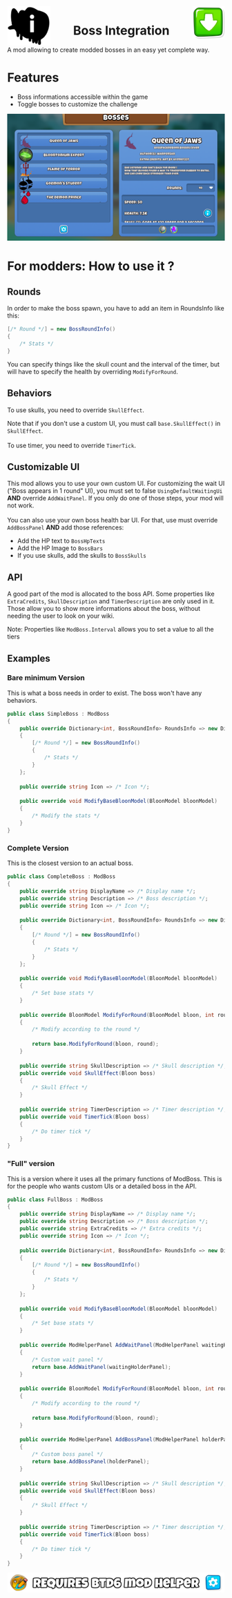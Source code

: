 <a href="https://github.com/WarperSan/BossIntegration/releases/latest/download/BossIntegration.dll">
    <img align="left" alt="Icon" height="90" src="Icon.png">
    <img align="right" alt="Download" height="75" src="https://raw.githubusercontent.com/gurrenm3/BTD-Mod-Helper/master/BloonsTD6%20Mod%20Helper/Resources/DownloadBtn.png">
</a>

<h1 align="center">Boss Integration</h1>
A mod allowing to create modded bosses in an easy yet complete way.

# Features
- Boss informations accessible within the game
- Toggle bosses to customize the challenge

![BossMenuShowCase](BossMenuShowcase.png)

# For modders: How to use it ?
## Rounds
In order to make the boss spawn, you have to add an item in RoundsInfo like this:
```cs
[/* Round */] = new BossRoundInfo()
{
    /* Stats */
}
```
You can specify things like the skull count and the interval of the timer, but will have to specify the health by overriding `ModifyForRound`.

## Behaviors
To use skulls, you need to override `SkullEffect`. 

Note that if you don't use a custom UI, you must call `base.SkullEffect()` in `SkullEffect`.
<br><br>
To use timer, you need to override `TimerTick`.

## Customizable UI
This mod allows you to use your own custom UI. For customizing the wait UI ("Boss appears in 1 round" UI), you must set to false `UsingDefaultWaitingUi` **AND** override `AddWaitPanel`. If you only do one of those steps, your mod will not work.
<br><br>
You can also use your own boss health bar UI. For that, use must override `AddBossPanel` **AND** add those references:
- Add the HP text to `BossHpTexts`
- Add the HP Image to `BossBars`
- If you use skulls, add the skulls to `BossSkulls`

## API
A good part of the mod is allocated to the boss API. Some properties like `ExtraCredits`, `SkullDescription` and `TimerDescription` are only used in it. Those allow you to show more informations about the boss, without needing the user to look on your wiki. 

Note: Properties like `ModBoss.Interval` allows you to set a value to all the tiers 

## Examples
### Bare minimum Version
This is what a boss needs in order to exist. The boss won't have any behaviors.
```cs
public class SimpleBoss : ModBoss
{
    public override Dictionary<int, BossRoundInfo> RoundsInfo => new Dictionary<int, BossRoundInfo>()
    {
        [/* Round */] = new BossRoundInfo()
        {
            /* Stats */
        }
    };

    public override string Icon => /* Icon */;

    public override void ModifyBaseBloonModel(BloonModel bloonModel)
    {
        /* Modify the stats */
    }
}
```
### Complete Version
This is the closest version to an actual boss.
```cs
public class CompleteBoss : ModBoss
{
    public override string DisplayName => /* Display name */;
    public override string Description => /* Boss description */;
    public override string Icon => /* Icon */;

    public override Dictionary<int, BossRoundInfo> RoundsInfo => new Dictionary<int, BossRoundInfo>()
    {
        [/* Round */] = new BossRoundInfo()
        {
            /* Stats */
        }
    };

    public override void ModifyBaseBloonModel(BloonModel bloonModel)
    {
        /* Set base stats */
    }

    public override BloonModel ModifyForRound(BloonModel bloon, int round)
    {
        /* Modify according to the round */

        return base.ModifyForRound(bloon, round);
    }

    public override string SkullDescription => /* Skull description */;
    public override void SkullEffect(Bloon boss)
    {
        /* Skull Effect */
    }

    public override string TimerDescription => /* Timer description */;
    public override void TimerTick(Bloon boss)
    {
        /* Do timer tick */
    }
}
```

### "Full" version
This is a version where it uses all the primary functions of ModBoss. This is for the people who wants custom UIs or a detailed boss in the API. 
```cs
public class FullBoss : ModBoss
{
    public override string DisplayName => /* Display name */;
    public override string Description => /* Boss description */;
    public override string ExtraCredits => /* Extra credits */;
    public override string Icon => /* Icon */;

    public override Dictionary<int, BossRoundInfo> RoundsInfo => new Dictionary<int, BossRoundInfo>()
    {
        [/* Round */] = new BossRoundInfo()
        {
            /* Stats */
        }
    };

    public override void ModifyBaseBloonModel(BloonModel bloonModel)
    {
        /* Set base stats */
    }

    public override ModHelperPanel AddWaitPanel(ModHelperPanel waitingHolderPanel)
    {
        /* Custom wait panel */
        return base.AddWaitPanel(waitingHolderPanel);
    }

    public override BloonModel ModifyForRound(BloonModel bloon, int round)
    {
        /* Modify according to the round */

        return base.ModifyForRound(bloon, round);
    }

    public override ModHelperPanel AddBossPanel(ModHelperPanel holderPanel)
    {
        /* Custom boss panel */
        return base.AddBossPanel(holderPanel);
    }

    public override string SkullDescription => /* Skull description */;
    public override void SkullEffect(Bloon boss)
    {
        /* Skull Effect */
    }

    public override string TimerDescription => /* Timer description */;
    public override void TimerTick(Bloon boss)
    {
        /* Do timer tick */
    }
}
```
[![Requires BTD6 Mod Helper](https://raw.githubusercontent.com/gurrenm3/BTD-Mod-Helper/master/banner.png)](https://github.com/gurrenm3/BTD-Mod-Helper#readme)
